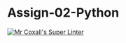 # Assign-02-Python
[![Mr Coxall's Super Linter](https://github.com/ICS3U-C-Programming-BeniNkongoloNK/Assign-02-Python/workflows/Mr%20Coxall's%20Super%20Linter/badge.svg)](https://github.com/ICS3U-C-Programming-BeniNkongoloNK/Assign-02-Python/actions/)
